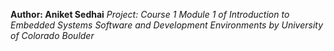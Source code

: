 **Author: Aniket Sedhai**
*Project: Course 1 Module 1 of Introduction to Embedded Systems Software and Development Environments by University of Colorado Boulder*
